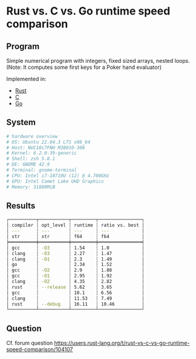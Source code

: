 # Rust vs. C vs. Go runtime speed comparison

## Program

Simple numerical program with integers, fixed sized arrays, nested loops.  
(Note: It computes some first keys for a Poker hand evaluator)  

Implemented in:

+ [Rust](./rust/src/key_gen_face_five.rs)
+ [C](./c/key-gen-face-five.c)
+ [Go](./go/key-gen-face-five.go)

## System

```sh
# hardware overview
# OS: Ubuntu 22.04.3 LTS x86_64 
# Host: NUC10i7FNH M38010-308 
# Kernel: 6.2.0-39-generic 
# Shell: zsh 5.8.1 
# DE: GNOME 42.9 
# Terminal: gnome-terminal 
# CPU: Intel i7-10710U (12) @ 4.700GHz 
# GPU: Intel Comet Lake UHD Graphics 
# Memory: 31800MiB  
```

## Results

```sh
┌──────────┬───────────┬─────────┬────────────────┐
│ compiler ┆ opt_level ┆ runtime ┆ ratio vs. best │
│ ---      ┆ ---       ┆ ---     ┆ ---            │
│ str      ┆ str       ┆ f64     ┆ f64            │
╞══════════╪═══════════╪═════════╪════════════════╡
│ gcc      ┆ -O3       ┆ 1.54    ┆ 1.0            │
│ clang    ┆ -O3       ┆ 2.27    ┆ 1.47           │
│ clang    ┆ -O1       ┆ 2.3     ┆ 1.49           │
│ go       ┆           ┆ 2.34    ┆ 1.52           │
│ gcc      ┆ -O2       ┆ 2.9     ┆ 1.88           │
│ gcc      ┆ -O1       ┆ 2.95    ┆ 1.92           │
│ clang    ┆ -O2       ┆ 4.35    ┆ 2.82           │
│ rust     ┆ --release ┆ 5.62    ┆ 3.65           │
│ gcc      ┆           ┆ 10.1    ┆ 6.56           │
│ clang    ┆           ┆ 11.53   ┆ 7.49           │
│ rust     ┆ --debug   ┆ 16.11   ┆ 10.46          │
└──────────┴───────────┴─────────┴────────────────┘

```

## Question

Cf. forum question <https://users.rust-lang.org/t/rust-vs-c-vs-go-runtime-speed-comparison/104107>
